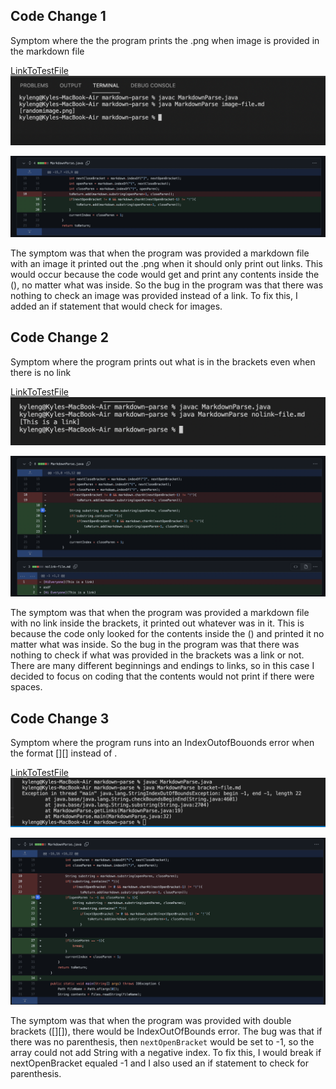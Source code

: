 ## Code Change 1

Symptom where the the program prints the .png when image is provided in the markdown file

[LinkToTestFile](https://github.com/kyle589/markdown-parse/blob/c6d9f965099038609e2ae3984b2dbca7e24340f1/image-file.md)
![Image](Error1.png)

![Image](codeChange1.png)

The symptom was that when the program was provided a markdown file with an image it printed out the .png when it should only print out links. This would occur because the code would get and print any contents inside the (), no matter what was inside. So the bug in the program was that there was nothing to check an image was provided instead of a link. To fix this, I added an if statement that would check for images.


## Code Change 2

Symptom where the program prints out what is in the brackets even when there is no link

[LinkToTestFile](https://github.com/kyle589/markdown-parse/blob/c6d9f965099038609e2ae3984b2dbca7e24340f1/nolink-file.md)
![Image](Error2.png)

![Image](CodeChange2.png)

The symptom was that when the program was provided a markdown file with no link inside the brackets, it printed out whatever was in it. This is because the code only looked for the contents inside the () and printed it no matter what was inside. So the bug in the program was that there was nothing to check if what was provided in the brackets was a link or not. There are many different beginnings and endings to links, so in this case I decided to focus on coding that the contents would not print if there were spaces.

## Code Change 3

Symptom where the program runs into an IndexOutofBouonds error when the format [][] instead of []().

[LinkToTestFile](https://github.com/kyle589/markdown-parse/blob/c6d9f965099038609e2ae3984b2dbca7e24340f1/bracket-file.md)
![Image](Error3.png)

![Image](CodeChange3.png)

The symptom was that when the program was provided with double brackets ([][]), there would be IndexOutOfBounds error. The bug was that if there was no parenthesis, then `nextOpenBracket` would be set to -1, so the array could not add String with a negative index. To fix this, I would break if nextOpenBracket equaled -1 and I also used an if statement to check for parenthesis.
